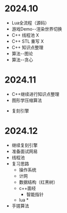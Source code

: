 # 2024.10
+ Lua全流程（源码）
+ 游戏Demo--渲染世界切换
+ C++ 线程池 X
+ C++ STL 重写 X
+ C++ 知识点整理
+ 算法--图论
+ 算法--贪心



# 2024.11
+ C++继续进行知识点整理
+ 图形学压缩算法
* 复刻引擎

# 2024.12
* 继续复刻引擎
* 准备面试网易
* 线程池 
* 复习思路
	* 操作系统
	* 计网
	* 数据结构（红黑树）
	* c++面经
		* 智能指针
	* lua
		* 
* 手搓算法
	

